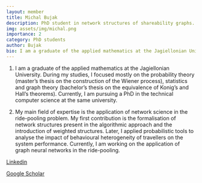 ```yaml
---
layout: member
title: Michal Bujak
description: PhD student in network structures of shareability graphs.
img: assets/img/michal.png
importance: 2
category: PhD students
author: Bujak
bio: I am a graduate of the applied mathematics at the Jagiellonian University. During my studies, I focused mostly on the probability theory (master’s thesis on the construction of the Wiener process), statistics and graph theory (bachelor’s thesis on the equivalence of Konig’s and Hall’s theorems). Currently, I am pursuing a PhD in the technical computer science at the same university
---
```


1. I am a graduate of the applied mathematics at the Jagiellonian University. During my studies, I focused mostly on the probability theory (master’s thesis on the construction of the Wiener process), statistics and graph theory (bachelor’s thesis on the equivalence of Konig’s and Hall’s theorems). Currently, I am pursuing a PhD in the technical computer science at the same university. 

2. My main field of expertise is the application of network science in the ride-pooling problem. My first contribution is the formalisation of network structures present in the algorithmic approach and the introduction of weighted structures. Later, I applied probabilistic tools to analyse the impact of behavioural heterogeneity of travellers on the system performance. Currently, I am working on the application of graph neural networks in the ride-pooling. 

[Linkedin](www.linkedin.com/in/michal-bujak-836602182)

[Google Scholar](https://scholar.google.com/citations?user=WPze25gAAAAJ ) 
